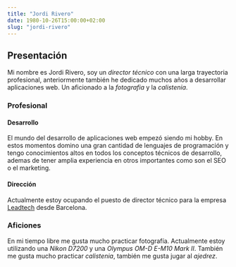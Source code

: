 ```yaml
---
title: "Jordi Rivero"
date: 1980-10-26T15:00:00+02:00
slug: "jordi-rivero"
---
```


## Presentación

Mi nombre es Jordi Rivero, soy un *director técnico* con una larga trayectoria profesional, anteriormente también he dedicado muchos años a desarrollar aplicaciones web. Un aficionado a la *fotografia* y la *calistenia*.

### Profesional

#### Desarrollo

El mundo del desarrollo de aplicaciones web empezó siendo mi hobby. En estos momentos domino una gran cantidad de lenguajes de programación y tengo conocimientos altos en todos los conceptos técnicos de desarrollo, ademas de tener amplia experiencia en otros importantes como son el SEO o el marketing.

#### Dirección

Actualmente estoy ocupando el puesto de director técnico para la empresa [Leadtech](https://leadtech.com) desde Barcelona.

### Aficiones

En mi tiempo libre me gusta mucho practicar fotografía. Actualmente estoy utilizando una *Nikon D7200* y una *Olympus OM-D E-M10 Mark II*. También me gusta mucho practicar *calistenia*, también me gusta jugar al *ajedrez*.
